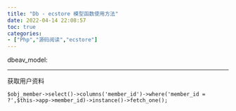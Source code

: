 ```yaml
---
title: "Db - ecstore 模型函数使用方法"
date: 2022-04-14 22:08:57
toc: true
categories:
- ["Php","源码阅读","ecstore"]
---
```


dbeav_model:

---

获取用户资料



```
$obj_member->select()->columns('member_id')->where('member_id = ?',$this->app->member_id)->instance()->fetch_one();
```

